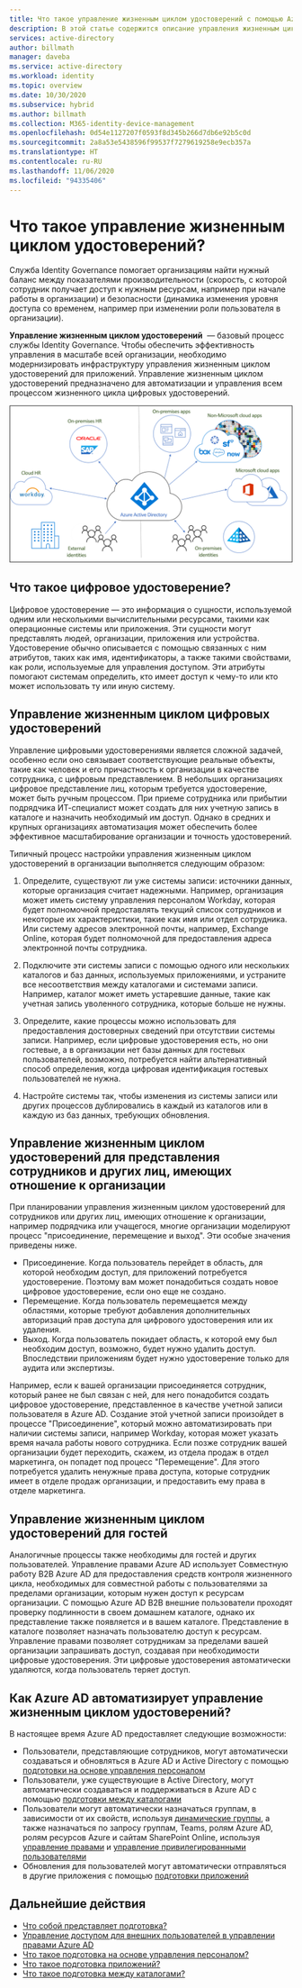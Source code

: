 ```yaml
---
title: Что такое управление жизненным циклом удостоверений с помощью Azure Active Directory? | Документы Майкрософт
description: В этой статье содержится описание управления жизненным циклом удостоверений.
services: active-directory
author: billmath
manager: daveba
ms.service: active-directory
ms.workload: identity
ms.topic: overview
ms.date: 10/30/2020
ms.subservice: hybrid
ms.author: billmath
ms.collection: M365-identity-device-management
ms.openlocfilehash: 0d54e1127207f0593f8d345b266d7db6e92b5c0d
ms.sourcegitcommit: 2a8a53e5438596f99537f7279619258e9ecb357a
ms.translationtype: HT
ms.contentlocale: ru-RU
ms.lasthandoff: 11/06/2020
ms.locfileid: "94335406"
---
```

# <a name="what-is-identity-lifecycle-management"></a>Что такое управление жизненным циклом удостоверений?

Служба Identity Governance помогает организациям найти нужный баланс между показателями производительности (скорость, с которой сотрудник получает доступ к нужным ресурсам, например при начале работы в организации) и безопасности (динамика изменения уровня доступа со временем, например при изменении роли пользователя в организации).

**Управление жизненным циклом удостоверений**  — базовый процесс службы Identity Governance. Чтобы обеспечить эффективность управления в масштабе всей организации, необходимо модернизировать инфраструктуру управления жизненным циклом удостоверений для приложений. Управление жизненным циклом удостоверений предназначено для автоматизации и управления всем процессом жизненного цикла цифровых удостоверений. 

![подготовка облака](media/what-is-provisioning/cloud-1.png)

## <a name="what-is-a-digital-identity"></a>Что такое цифровое удостоверение?

Цифровое удостоверение — это информация о сущности, используемой одним или несколькими вычислительными ресурсами, такими как операционные системы или приложения. Эти сущности могут представлять людей, организации, приложения или устройства.  Удостоверение обычно описывается с помощью связанных с ним атрибутов, таких как имя, идентификаторы, а также такими свойствами, как роли, используемые для управления доступом.  Эти атрибуты помогают системам определить, кто имеет доступ к чему-то или кто может использовать ту или иную систему.  

## <a name="managing-the-lifecycle-of-digital-identities"></a>Управление жизненным циклом цифровых удостоверений

Управление цифровыми удостоверениями является сложной задачей, особенно если оно связывает соответствующие реальные объекты, такие как человек и его причастность к организации в качестве сотрудника, с цифровым представлением.    В небольших организациях цифровое представление лиц, которым требуется удостоверение, может быть ручным процессом. При приеме сотрудника или прибытии подрядчика ИТ-специалист может создать для них учетную запись в каталоге и назначить необходимый им доступ.  Однако в средних и крупных организациях автоматизация может обеспечить более эффективное масштабирование организации и точность удостоверений.

Типичный процесс настройки управления жизненным циклом удостоверений в организации выполняется следующим образом:

1. Определите, существуют ли уже системы записи: источники данных, которые организация считает надежными.  Например, организация может иметь систему управления персоналом Workday, которая будет полномочной предоставлять текущий список сотрудников и некоторые их характеристики, такие как имя или отдел сотрудника.  Или систему адресов электронной почты, например, Exchange Online, которая будет полномочной для предоставления адреса электронной почты сотрудника.

2. Подключите эти системы записи с помощью одного или нескольких каталогов и баз данных, используемых приложениями, и устраните все несоответствия между каталогами и системами записи. Например, каталог может иметь устаревшие данные, такие как учетная запись уволенного сотрудника, которые больше не нужны. 

3. Определите, какие процессы можно использовать для предоставления достоверных сведений при отсутствии системы записи.  Например, если цифровые удостоверения есть, но они гостевые, а в организации нет базы данных для гостевых пользователей, возможно, потребуется найти альтернативный способ определения, когда цифровая идентификация гостевых пользователей не нужна.

4. Настройте системы так, чтобы изменения из системы записи или других процессов дублировались в каждый из каталогов или в каждую из баз данных, требующих обновления.

## <a name="identity-lifecycle-management-for-representing-employees-and-other-individuals-with-an-organizational-relationship"></a>Управление жизненным циклом удостоверений для представления сотрудников и других лиц, имеющих отношение к организации

При планировании управления жизненным циклом удостоверений для сотрудников или других лиц, имеющих отношение к организации, например подрядчика или учащегося, многие организации моделируют процесс "присоединение, перемещение и выход".  Эти особые значения приведены ниже.
    
   - Присоединение. Когда пользователь перейдет в область, для которой необходим доступ, для приложений потребуется удостоверение. Поэтому вам может понадобиться создать новое цифровое удостоверение, если оно еще не создано.
   - Перемещение. Когда пользователь перемещается между областями, которые требуют добавления дополнительных авторизаций прав доступа для цифрового удостоверения или их удаления.
   - Выход. Когда пользователь покидает область, к которой ему был необходим доступ, возможно, будет нужно удалить доступ. Впоследствии приложениям будет нужно удостоверение только для аудита или экспертизы.

Например, если к вашей организации присоединяется сотрудник, который ранее не был связан с ней, для него понадобится создать цифровое удостоверение, представленное в качестве учетной записи пользователя в Azure AD.  Создание этой учетной записи произойдет в процессе "Присоединение", который можно автоматизировать при наличии системы записи, например Workday, которая может указать время начала работы нового сотрудника.  Если позже сотрудник вашей организации будет переходить, скажем, из отдела продаж в отдел маркетинга, он попадет под процесс "Перемещение".  Для этого потребуется удалить ненужные права доступа, которые сотрудник имеет в отделе продаж организации, и предоставить ему права в отделе маркетинга.

## <a name="identity-lifecycle-management-for-guests"></a>Управление жизненным циклом удостоверений для гостей

Аналогичные процессы также необходимы для гостей и других пользователей.  Управление правами Azure AD использует Совместную работу B2B Azure AD для предоставления средств контроля жизненного цикла, необходимых для совместной работы с пользователями за пределами организации, которым нужен доступ к ресурсам организации. С помощью Azure AD B2B внешние пользователи проходят проверку подлинности в своем домашнем каталоге, однако их представление также появляется и в вашем каталоге. Представление в каталоге позволяет назначать пользователю доступ к ресурсам.  Управление правами позволяет сотрудникам за пределами вашей организации запрашивать доступ, создавая при необходимости цифровые удостоверения. Эти цифровые удостоверения автоматически удаляются, когда пользователь теряет доступ.  

## <a name="how-does-azure-ad-automate-identity-lifecycle-management"></a>Как Azure AD автоматизирует управление жизненным циклом удостоверений?

В настоящее время Azure AD предоставляет следующие возможности:

* Пользователи, представляющие сотрудников, могут автоматически создаваться и обновляться в Azure AD и Active Directory с помощью [подготовки на основе управления персоналом](what-is-hr-driven-provisioning.md)
* Пользователи, уже существующие в Active Directory, могут автоматически создаваться и поддерживаться в Azure AD с помощью [подготовки между каталогами](what-is-inter-directory-provisioning.md)
* Пользователи могут автоматически назначаться группам, в зависимости от их свойств, используя [динамические группы](../external-identities/use-dynamic-groups.md#what-are-dynamic-groups), а также назначаться по запросу группам, Teams, ролям Azure AD, ролям ресурсов Azure и сайтам SharePoint Online, используя [управление правами](entitlement-management-scenarios.md) и [управление привилегированными пользователями](../privileged-identity-management/pim-configure.md)
* Обновления для пользователей могут автоматически отправляться в другие приложения с помощью [подготовки приложений](what-is-app-provisioning.md)

## <a name="next-steps"></a>Дальнейшие действия 

- [Что собой представляет подготовка?](what-is-provisioning.md)
- [Управление доступом для внешних пользователей в управлении правами Azure AD](/azure/active-directory/governance/entitlement-management-external-users)
- [Что такое подготовка на основе управления персоналом?](what-is-hr-driven-provisioning.md)
- [Что такое подготовка приложений?](what-is-app-provisioning.md)
- [Что такое подготовка между каталогами?](what-is-inter-directory-provisioning.md)

